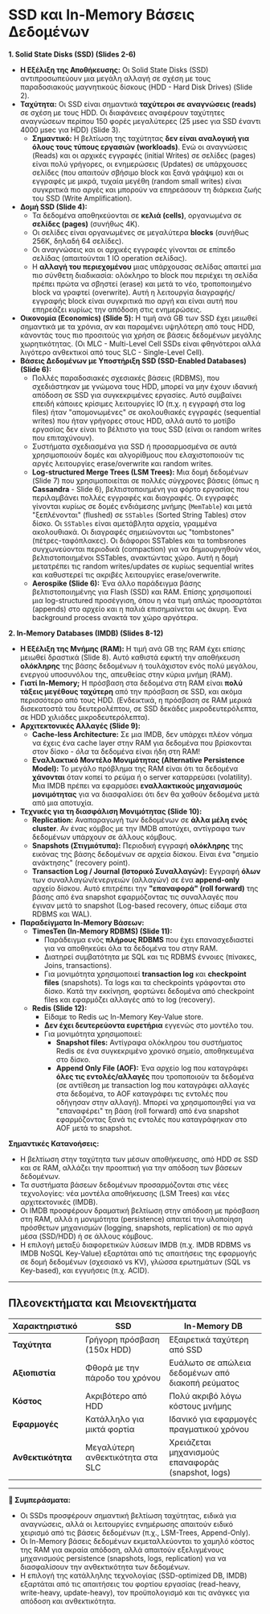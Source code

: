 # **SSD και In-Memory Βάσεις Δεδομένων**  

**1. Solid State Disks (SSD) (Slides 2-6)**

*   **Η Εξέλιξη της Αποθήκευσης:** Οι Solid State Disks (SSD) αντιπροσωπεύουν μια μεγάλη αλλαγή σε σχέση με τους παραδοσιακούς μαγνητικούς δίσκους (HDD - Hard Disk Drives) (Slide 2).
*   **Ταχύτητα:** Οι SSD είναι σημαντικά **ταχύτεροι σε αναγνώσεις (reads)** σε σχέση με τους HDD. Οι διαφάνειες αναφέρουν ταχύτητες αναγνώσεων περίπου 150 φορές μεγαλύτερες (25 μsec για SSD έναντι 4000 μsec για HDD) (Slide 3).
    *   **Σημαντικό:** Η βελτίωση της ταχύτητας **δεν είναι αναλογική για όλους τους τύπους εργασιών (workloads)**. Ενώ οι αναγνώσεις (Reads) και οι αρχικές εγγραφές (initial Writes) σε σελίδες (pages) είναι πολύ γρήγορες, οι ενημερώσεις (Updates) σε υπάρχουσες σελίδες (που απαιτούν σβήσιμο block και ξανά γράψιμο) και οι εγγραφές με μικρά, τυχαία μεγέθη (random small writes) είναι συγκριτικά πιο αργές και μπορούν να επηρεάσουν τη διάρκεια ζωής του SSD (Write Amplification).
*   **Δομή SSD (Slide 4):**
    *   Τα δεδομένα αποθηκεύονται σε **κελιά (cells)**, οργανωμένα σε **σελίδες (pages)** (συνήθως 4K).
    *   Οι σελίδες είναι οργανωμένες σε μεγαλύτερα **blocks** (συνήθως 256K, δηλαδή 64 σελίδες).
    *   Οι αναγνώσεις και οι αρχικές εγγραφές γίνονται σε επίπεδο σελίδας (απαιτούνται 1 IO operation σελίδας).
    *   Η **αλλαγή του περιεχομένου** μιας υπάρχουσας σελίδας απαιτεί μια πιο σύνθετη διαδικασία: ολόκληρο το block που περιέχει τη σελίδα πρέπει πρώτα να σβηστεί (erase) και μετά το νέο, τροποποιημένο block να γραφτεί (overwrite). Αυτή η λειτουργία διαγραφής/εγγραφής block είναι συγκριτικά πιο αργή και είναι αυτή που επηρεάζει κυρίως την απόδοση στις ενημερώσεις.
*   **Οικονομία (Economics) (Slide 5):** Η τιμή ανά GB των SSD έχει μειωθεί σημαντικά με τα χρόνια, αν και παραμένει υψηλότερη από τους HDD, κάνοντάς τους πιο προσιτούς για χρήση σε βάσεις δεδομένων μεγάλης χωρητικότητας. (Οι MLC - Multi-Level Cell SSDs είναι φθηνότεροι αλλά λιγότερο ανθεκτικοί από τους SLC - Single-Level Cell).
*   **Βάσεις Δεδομένων με Υποστήριξη SSD (SSD-Enabled Databases) (Slide 6):**
    *   Πολλές παραδοσιακές σχεσιακές βάσεις (RDBMS), που σχεδιάστηκαν με γνώμονα τους HDD, μπορεί να μην έχουν ιδανική απόδοση σε SSD για συγκεκριμένες εργασίες. Αυτό συμβαίνει επειδή κάποιες κρίσιμες λειτουργίες IO (π.χ. η εγγραφή στα log files) ήταν "απομονωμένες" σε ακολουθιακές εγγραφές (sequential writes) που ήταν γρήγορες στους HDD, αλλά αυτό το μοτίβο εργασίας δεν είναι το βέλτιστο για τους SSD (είναι οι random writes που επιταχύνουν).
    *   Συστήματα σχεδιασμένα για SSD ή προσαρμοσμένα σε αυτά χρησιμοποιούν δομές και αλγορίθμους που ελαχιστοποιούν τις αργές λειτουργίες erase/overwrite και random writes.
    *   **Log-structured Merge Trees (LSM Trees):** Μια δομή δεδομένων (Slide 7) που χρησιμοποιείται σε πολλές σύγχρονες βάσεις (όπως η **Cassandra** - Slide 6), βελτιστοποιημένη για φόρτο εργασίας που περιλαμβάνει πολλές εγγραφές και διαγραφές. Οι εγγραφές γίνονται κυρίως σε δομές ενδιάμεσης μνήμης (`MemTable`) και μετά "ξεπλένονται" (flushed) σε `SSTables` (Sorted String Tables) στον δίσκο. Οι `SSTables` είναι αμετάβλητα αρχεία, γραμμένα ακολουθιακά. Οι διαγραφές σημειώνονται ως "tombstones" (πέτρες-ταφόπλακες). Οι διάφοροι SSTables και τα tombsrones συγχωνεύονται περιοδικά (compaction) για να δημιουργηθούν νέοι, βελτιστοποιημένοι SSTables, ανακτώντας χώρο. Αυτή η δομή μετατρέπει τις random writes/updates σε κυρίως sequential writes και καθυστερεί τις ακριβές λειτουργίες erase/overwrite.
    *   **Aerospike (Slide 6):** Ένα άλλο παράδειγμα βάσης βελτιστοποιημένης για Flash (SSD) και RAM. Επίσης χρησιμοποιεί μια log-structured προσέγγιση, όπου η νέα τιμή απλώς προσαρτάται (appends) στο αρχείο και η παλιά επισημαίνεται ως άκυρη. Ένα background process ανακτά τον χώρο αργότερα.

**2. In-Memory Databases (IMDB) (Slides 8-12)**

*   **Η Εξέλιξη της Μνήμης (RAM):** Η τιμή ανά GB της RAM έχει επίσης μειωθεί δραστικά (Slide 8). Αυτό καθιστά εφικτή την αποθήκευση **ολόκληρης** της βάσης δεδομένων ή τουλάχιστον ενός πολύ μεγάλου, ενεργού υποσυνόλου της, απευθείας στην κύρια μνήμη (RAM).
*   **Γιατί In-Memory;** Η πρόσβαση στα δεδομένα στη RAM είναι **πολύ τάξεις μεγέθους ταχύτερη** από την πρόσβαση σε SSD, και ακόμα περισσότερο από τους HDD. (Ενδεικτικά, η πρόσβαση σε RAM μερικά δισεκατοστά του δευτερολέπτου, σε SSD δεκάδες μικροδευτερόλεπτα, σε HDD χιλιάδες μικροδευτερόλεπτα).
*   **Αρχιτεκτονικές Αλλαγές (Slide 9):**
    *   **Cache-less Architecture:** Σε μια IMDB, δεν υπάρχει πλέον νόημα να έχεις ένα cache layer στην RAM για δεδομένα που βρίσκονται στον δίσκο - *όλα* τα δεδομένα είναι ήδη στη RAM!
    *   **Εναλλακτικό Μοντέλο Μονιμότητας (Alternative Persistence Model):** Το μεγάλο πρόβλημα της RAM είναι ότι τα δεδομένα **χάνονται** όταν κοπεί το ρεύμα ή ο server καταρρεύσει (volatility). Μια IMDB πρέπει να εφαρμόσει **εναλλακτικούς μηχανισμούς μονιμότητας** για να διασφαλίσει ότι δεν θα χαθούν δεδομένα μετά από μια αποτυχία.
*   **Τεχνικές για τη διασφάλιση Μονιμότητας (Slide 10):**
    *   **Replication:** Αναπαραγωγή των δεδομένων σε **άλλα μέλη ενός cluster**. Αν ένας κόμβος με την IMDB αποτύχει, αντίγραφα των δεδομένων υπάρχουν σε άλλους κόμβους.
    *   **Snapshots (Στιγμιότυπα):** Περιοδική εγγραφή **ολόκληρης** της εικόνας της βάσης δεδομένων σε αρχεία δίσκου. Είναι ένα "σημείο ανάκτησης" (recovery point).
    *   **Transaction Log / Journal (Ιστορικό Συναλλαγών):** Εγγραφή **όλων** των συναλλαγών/ενεργειών (αλλαγών) σε ένα **append-only** αρχείο δίσκου. Αυτό επιτρέπει την **"επαναφορά" (roll forward)** της βάσης από ένα snapshot εφαρμόζοντας τις συναλλαγές που έγιναν μετά το snapshot (Log-based recovery, όπως είδαμε στα RDBMS και WAL).
*   **Παραδείγματα In-Memory Βάσεων:**
    *   **TimesTen (In-Memory RDBMS) (Slide 11):**
        *   Παράδειγμα ενός **πλήρους RDBMS** που έχει επανασχεδιαστεί για να αποθηκεύει όλα τα δεδομένα του στην RAM.
        *   Διατηρεί συμβατότητα με SQL και τις RDBMS έννοιες (πίνακες, Joins, transactions).
        *   Για μονιμότητα χρησιμοποιεί **transaction log** και **checkpoint files** (snapshots). Τα logs και τα checkpoints γράφονται στο δίσκο. Κατά την εκκίνηση, φορτώνει δεδομένα από checkpoint files και εφαρμόζει αλλαγές από το log (recovery).
    *   **Redis (Slide 12):**
        *   Είδαμε το Redis ως In-Memory Key-Value store.
        *   **Δεν έχει δευτερεύοντα ευρετήρια** εγγενώς στο μοντέλο του.
        *   Για μονιμότητα χρησιμοποιεί:
            *   **Snapshot files:** Αντίγραφα ολόκληρου του συστήματος Redis σε ένα συγκεκριμένο χρονικό σημείο, αποθηκευμένα στο δίσκο.
            *   **Append Only File (AOF):** Ένα αρχείο log που καταγράφει **όλες τις εντολές/αλλαγές** που τροποποιούν τα δεδομένα (σε αντίθεση με transaction log που καταγράφει αλλαγές στα δεδομένα, το AOF καταγράφει τις εντολές που οδήγησαν στην αλλαγή). Μπορεί να χρησιμοποιηθεί για να "επαναφέρει" τη βάση (roll forward) από ένα snapshot εφαρμόζοντας ξανά τις εντολές που καταγράφηκαν στο AOF μετά το snapshot.

**Σημαντικές Κατανοήσεις:**

*   Η βελτίωση στην ταχύτητα των μέσων αποθήκευσης, από HDD σε SSD και σε RAM, αλλάζει την προοπτική για την απόδοση των βάσεων δεδομένων.
*   Τα συστήματα βάσεων δεδομένων προσαρμόζονται στις νέες τεχνολογίες: νέα μοντέλα αποθήκευσης (LSM Trees) και νέες αρχιτεκτονικές (IMDB).
*   Οι IMDB προσφέρουν δραματική βελτίωση στην απόδοση με πρόσβαση στη RAM, αλλά η μονιμότητα (persistence) απαιτεί την υλοποίηση πρόσθετων μηχανισμών (logging, snapshots, replication) σε πιο αργά μέσα (SSD/HDD) ή σε άλλους κόμβους.
*   Η επιλογή μεταξύ διαφορετικών λύσεων IMDB (π.χ. IMDB RDBMS vs IMDB NoSQL Key-Value) εξαρτάται από τις απαιτήσεις της εφαρμογής σε δομή δεδομένων (σχεσιακό vs KV), γλώσσα ερωτημάτων (SQL vs Key-based), και εγγυήσεις (π.χ. ACID).


---

## **Πλεονεκτήματα και Μειονεκτήματα**  

| Χαρακτηριστικό         | SSD                             | In-Memory DB                      |
|------------------------|---------------------------------|-----------------------------------|
| **Ταχύτητα**           | Γρήγορη πρόσβαση (150x HDD)     | Εξαιρετικά ταχύτερη από SSD       |
| **Αξιοπιστία**         | Φθορά με την πάροδο του χρόνου  | Ευάλωτο σε απώλεια δεδομένων από διακοπή ρεύματος |
| **Κόστος**             | Ακριβότερο από HDD              | Πολύ ακριβό λόγω κόστους μνήμης   |
| **Εφαρμογές**          | Κατάλληλο για μικτά φορτία      | Ιδανικό για εφαρμογές πραγματικού χρόνου |
| **Ανθεκτικότητα**      | Μεγαλύτερη ανθεκτικότητα στα SLC| Χρειάζεται μηχανισμούς επαναφοράς (snapshot, logs)|

---

**📌 Συμπεράσματα:**

*   Οι SSDs προσφέρουν σημαντική βελτίωση ταχύτητας, ειδικά για αναγνώσεις, αλλά οι λειτουργίες ενημέρωσης απαιτούν ειδικό χειρισμό από τις βάσεις δεδομένων (π.χ., LSM-Trees, Append-Only).
*   Οι In-Memory βάσεις δεδομένων εκμεταλλεύονται το χαμηλό κόστος της RAM για ακραία απόδοση, αλλά απαιτούν εξελιγμένους μηχανισμούς persistence (snapshots, logs, replication) για να διασφαλίσουν την ανθεκτικότητα των δεδομένων.
*   Η επιλογή της κατάλληλης τεχνολογίας (SSD-optimized DB, IMDB) εξαρτάται από τις απαιτήσεις του φορτίου εργασίας (read-heavy, write-heavy, update-heavy), τον προϋπολογισμό και τις ανάγκες για απόδοση και ανθεκτικότητα.

